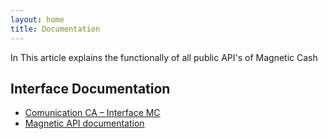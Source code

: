 ```yaml
---
layout: home
title: Documentation
---
```


In This article explains the functionally of all public API's of Magnetic Cash

## Interface Documentation

- [Comunication CA – Interface MC](./interface.md)
- [Magnetic API documentation](./magnetic.md)
